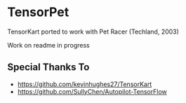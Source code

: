 TensorPet
==========
TensorKart ported to work with Pet Racer (Techland, 2003)

Work on readme in progress



Special Thanks To
-----------------
* https://github.com/kevinhughes27/TensorKart
* https://github.com/SullyChen/Autopilot-TensorFlow

